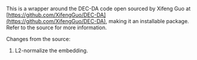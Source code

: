This is a wrapper around the DEC-DA code open sourced by Xifeng Guo at [https://github.com/XifengGuo/DEC-DA](https://github.com/XifengGuo/DEC-DA), making it an installable package.  Refer to the source for more information.


Changes from the source:
1. L2-normalize the embedding.
